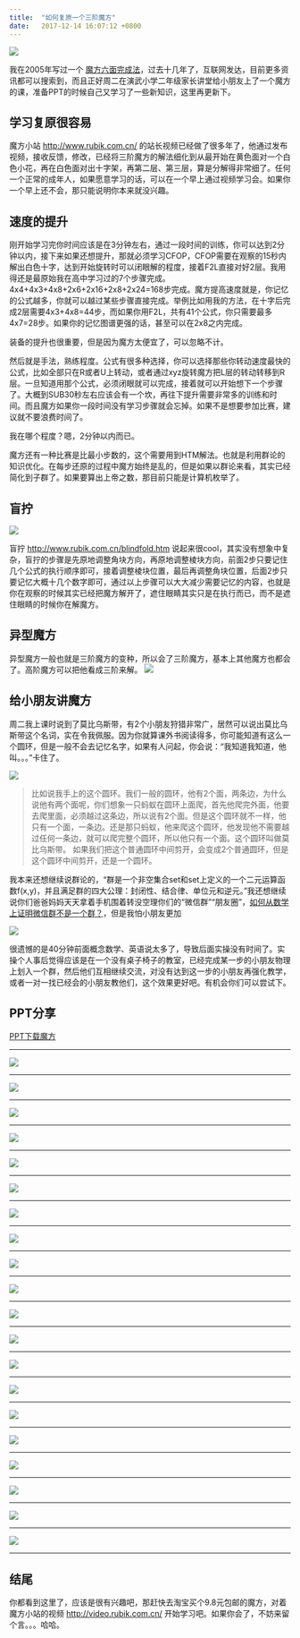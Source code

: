 ```yaml
---
title:  "如何复原一个三阶魔方"
date:   2017-12-14 16:07:12 +0800
---
```


![](/images/2017/cube/mf3.jpg)

我在2005年写过一个 [魔方六面完成法](https://dog.xmu.edu.cn/2005/04/17/cube.html)，过去十几年了，互联网发达，目前更多资讯都可以搜索到，而且正好周二在演武小学二年级家长讲堂给小朋友上了一个魔方的课，准备PPT的时候自己又学习了一些新知识，这里再更新下。

## 学习复原很容易

魔方小站 http://www.rubik.com.cn/ 的站长视频已经做了很多年了，他通过发布视频，接收反馈，修改，已经将三阶魔方的解法细化到从最开始在黄色面对一个白色小花，再在白色面对出十字架，再第二层、第三层，算是分解得非常细了。任何一个正常的成年人，如果愿意学习的话，可以在一个早上通过视频学习会。如果你一个早上还不会，那只能说明你本来就没兴趣。

## 速度的提升

刚开始学习完你时间应该是在3分钟左右，通过一段时间的训练，你可以达到2分钟以内，接下来如果还想提升，那就必须学习CFOP，CFOP需要在观察的15秒内解出白色十字，达到开始旋转时可以闭眼解的程度，接着F2L直接对好2层。我用得还是最原始我在高中学习过的7个步骤完成。4x4+4x3+4x8+2x6+2x16+2x8+2x24=168步完成。魔方提高速度就是，你记忆的公式越多，你就可以越过某些步骤直接完成。举例比如用我的方法，在十字后完成2层需要4x3+4x8=44步，而如果你用F2L，共有41个公式，你只需要最多4x7=28步。如果你的记忆图谱更强的话，甚至可以在2x8之内完成。

装备的提升也很重要，但是因为魔方太便宜了，可以忽略不计。

然后就是手法，熟练程度。公式有很多种选择，你可以选择那些你转动速度最快的公式，比如全部只在R或者U上转动，或者通过xyz旋转魔方把L层的转动转移到R层。一旦知道用那个公式，必须闭眼就可以完成，接着就可以开始想下一个步骤了。大概到SUB30秒左右应该会有一个坎，再往下提升需要非常多的训练和时间。而且魔方如果你一段时间没有学习步骤就会忘掉。如果不是想要参加比赛，建议就不要浪费时间了。

我在哪个程度？嗯，2分钟以内而已。

魔方还有一种比赛是比最小步数的，这个需要用到HTM解法。也就是利用群论的知识优化。在每步还原的过程中魔方始终是乱的，但是如果以群论来看，其实已经简化到子群了。如果要算出上帝之数，那目前只能是计算机枚举了。

## 盲拧

![](/images/2017/cube/mn.jpg)

盲拧 http://www.rubik.com.cn/blindfold.htm 说起来很cool，其实没有想象中复杂，盲拧的步骤是先原地调整角块方向，再原地调整棱块方向，前面2步只要记住几个公式的执行顺序即可，接着调整棱块位置，最后再调整角块位置，后面2步只要记忆大概十几个数字即可，通过以上步骤可以大大减少需要记忆的内容，也就是你在观察的时候其实已经把魔方解开了，遮住眼睛其实只是在执行而已，而不是遮住眼睛的时候你在解魔方。

## 异型魔方

异型魔方一般也就是三阶魔方的变种，所以会了三阶魔方，基本上其他魔方也都会了。高阶魔方可以把他看成三阶来解。
![](/images/2017/cube/all.jpg)

## 给小朋友讲魔方

周二我上课时说到了莫比乌斯带，有2个小朋友狩猎非常广，居然可以说出莫比乌斯带这个名词，实在令我佩服。因为你就算课外书阅读得多，你可能知道有这么一个圆环，但是一般不会去记忆名字，如果有人问起，你会说：“我知道我知道，他叫。。。”卡住了。

![](/images/2017/cube/mobiusstrip.png)


> 比如说我手上的这个圆环。我们一般的圆环，他有2个面，两条边，为什么说他有两个面呢，你们想象一只蚂蚁在圆环上面爬，首先他爬完外面，他要去爬里面，必须越过这条边，所以说有2个面。但是这个圆环就不一样，他只有一个面，一条边。还是那只蚂蚁，他来爬这个圆环，他发现他不需要越过任何一条边，就可以爬完整个圆环，所以他只有一个面。这个圆环叫做莫比乌斯带。
> 如果我们把这个普通圆环中间剪开，会变成2个普通圆环，但是这个圆环中间剪开，还是一个圆环。

我本来还想继续说群论的，“群是一个非空集合set和set上定义的一个二元运算函数f(x,y)，并且满足群的四大公理：封闭性、结合律、单位元和逆元。”我还想继续说你们爸爸妈妈天天拿着手机围着转没空理你们的“微信群”“朋友圈”，[如何从数学上证明微信群不是一个群？](https://www.guokr.com/article/441487/)，但是我怕小朋友更加

![](/images/2017/cube/wtf.jpg)

很遗憾的是40分钟前面概念数学、英语说太多了，导致后面实操没有时间了。实操个人事后觉得应该是在一个没有桌子椅子的教室，已经完成某一步的小朋友物理上划入一个群，然后他们互相继续交流，对没有达到这一步的小朋友再强化教学，或者一对一找已经会的小朋友教他们，这个效果更好吧。有机会你们可以尝试下。

## PPT分享

[PPT下载魔方](/images/slide/cube.pdf)



***

![](/images/2017/cube/ppt/1.jpg)

***

![](/images/2017/cube/ppt/2.jpg)

***

![](/images/2017/cube/ppt/3.jpg)

***

![](/images/2017/cube/ppt/4.jpg)

***

![](/images/2017/cube/ppt/5.jpg)

***

![](/images/2017/cube/ppt/6.jpg)

***

![](/images/2017/cube/ppt/7.jpg)

***

![](/images/2017/cube/ppt/8.jpg)

***

![](/images/2017/cube/ppt/9.jpg)

***

![](/images/2017/cube/ppt/10.jpg)

***

![](/images/2017/cube/ppt/11.jpg)

***

![](/images/2017/cube/ppt/12.jpg)

***

![](/images/2017/cube/ppt/13.jpg)

***

![](/images/2017/cube/ppt/14.jpg)

***

![](/images/2017/cube/ppt/15.jpg)

***

![](/images/2017/cube/ppt/16.jpg)

***

![](/images/2017/cube/ppt/17.jpg)

***

![](/images/2017/cube/ppt/18.jpg)

***

![](/images/2017/cube/ppt/19.jpg)

***

![](/images/2017/cube/ppt/20.jpg)

***



## 结尾

你都看到这里了，应该是很有兴趣吧，那赶快去淘宝买个9.8元包邮的魔方，对着魔方小站的视频 http://video.rubik.com.cn/ 开始学习吧。如果你会了，不妨来留个言。。。哈哈。

